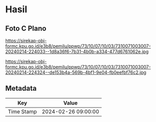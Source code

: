 # Hasil

## Foto C Plano

https://sirekap-obj-formc.kpu.go.id/e3b8/pemilu/ppwp/73/10/07/10/03/7310071003007-20240214-224033--1d8a36f6-7b31-4b0b-a334-477d6761062e.jpg

https://sirekap-obj-formc.kpu.go.id/e3b8/pemilu/ppwp/73/10/07/10/03/7310071003007-20240214-224324--de153b4a-569b-4bf1-9e04-fb0eefbf76c2.jpg


## Metadata

| Key        | Value               |
| ---------- | ------------------- |
| Time Stamp | 2024-02-26 09:00:00 |



